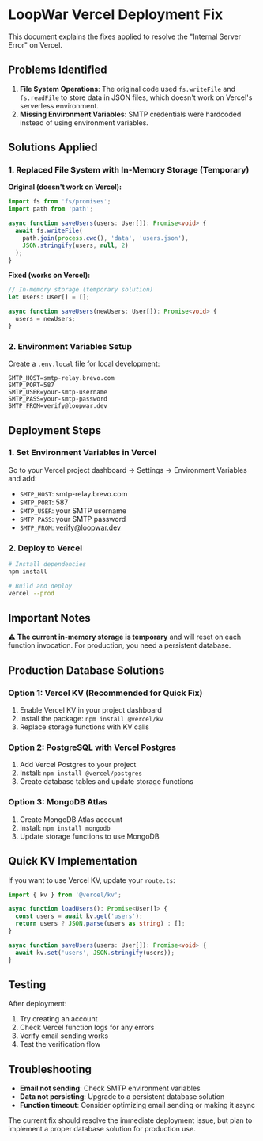 # LoopWar Vercel Deployment Fix

This document explains the fixes applied to resolve the "Internal Server Error" on Vercel.

## Problems Identified

1. **File System Operations**: The original code used `fs.writeFile` and `fs.readFile` to store data in JSON files, which doesn't work on Vercel's serverless environment.
2. **Missing Environment Variables**: SMTP credentials were hardcoded instead of using environment variables.

## Solutions Applied

### 1. Replaced File System with In-Memory Storage (Temporary)

**Original (doesn't work on Vercel):**
```typescript
import fs from 'fs/promises';
import path from 'path';

async function saveUsers(users: User[]): Promise<void> {
  await fs.writeFile(
    path.join(process.cwd(), 'data', 'users.json'),
    JSON.stringify(users, null, 2)
  );
}
```

**Fixed (works on Vercel):**
```typescript
// In-memory storage (temporary solution)
let users: User[] = [];

async function saveUsers(newUsers: User[]): Promise<void> {
  users = newUsers;
}
```

### 2. Environment Variables Setup

Create a `.env.local` file for local development:

```env
SMTP_HOST=smtp-relay.brevo.com
SMTP_PORT=587
SMTP_USER=your-smtp-username
SMTP_PASS=your-smtp-password
SMTP_FROM=verify@loopwar.dev
```

## Deployment Steps

### 1. Set Environment Variables in Vercel

Go to your Vercel project dashboard → Settings → Environment Variables and add:

- `SMTP_HOST`: smtp-relay.brevo.com
- `SMTP_PORT`: 587
- `SMTP_USER`: your SMTP username
- `SMTP_PASS`: your SMTP password
- `SMTP_FROM`: verify@loopwar.dev

### 2. Deploy to Vercel

```bash
# Install dependencies
npm install

# Build and deploy
vercel --prod
```

## Important Notes

⚠️ **The current in-memory storage is temporary** and will reset on each function invocation. For production, you need a persistent database.

## Production Database Solutions

### Option 1: Vercel KV (Recommended for Quick Fix)

1. Enable Vercel KV in your project dashboard
2. Install the package: `npm install @vercel/kv`
3. Replace storage functions with KV calls

### Option 2: PostgreSQL with Vercel Postgres

1. Add Vercel Postgres to your project
2. Install: `npm install @vercel/postgres`
3. Create database tables and update storage functions

### Option 3: MongoDB Atlas

1. Create MongoDB Atlas account
2. Install: `npm install mongodb`
3. Update storage functions to use MongoDB

## Quick KV Implementation

If you want to use Vercel KV, update your `route.ts`:

```typescript
import { kv } from '@vercel/kv';

async function loadUsers(): Promise<User[]> {
  const users = await kv.get('users');
  return users ? JSON.parse(users as string) : [];
}

async function saveUsers(users: User[]): Promise<void> {
  await kv.set('users', JSON.stringify(users));
}
```

## Testing

After deployment:

1. Try creating an account
2. Check Vercel function logs for any errors
3. Verify email sending works
4. Test the verification flow

## Troubleshooting

- **Email not sending**: Check SMTP environment variables
- **Data not persisting**: Upgrade to a persistent database solution
- **Function timeout**: Consider optimizing email sending or making it async

The current fix should resolve the immediate deployment issue, but plan to implement a proper database solution for production use.

